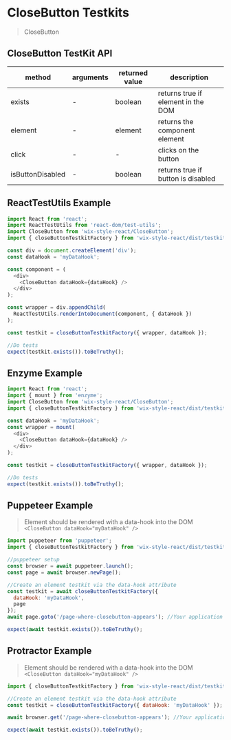 # CloseButton Testkits

> CloseButton

## CloseButton TestKit API

| method           | arguments | returned value | description                        |
| ---------------- | --------- | -------------- | ---------------------------------- |
| exists           | -         | boolean        | returns true if element in the DOM |
| element          | -         | element        | returns the component element      |
| click            | -         | -              | clicks on the button               |
| isButtonDisabled | -         | boolean        | returns true if button is disabled |

## ReactTestUtils Example

```javascript
import React from 'react';
import ReactTestUtils from 'react-dom/test-utils';
import CloseButton from 'wix-style-react/CloseButton';
import { closeButtonTestkitFactory } from 'wix-style-react/dist/testkit';

const div = document.createElement('div');
const dataHook = 'myDataHook';

const component = (
  <div>
    <CloseButton dataHook={dataHook} />
  </div>
);

const wrapper = div.appendChild(
  ReactTestUtils.renderIntoDocument(component, { dataHook })
);

const testkit = closeButtonTestkitFactory({ wrapper, dataHook });

//Do tests
expect(testkit.exists()).toBeTruthy();
```

## Enzyme Example

```javascript
import React from 'react';
import { mount } from 'enzyme';
import CloseButton from 'wix-style-react/CloseButton';
import { closeButtonTestkitFactory } from 'wix-style-react/dist/testkit/enzyme';

const dataHook = 'myDataHook';
const wrapper = mount(
  <div>
    <CloseButton dataHook={dataHook} />
  </div>
);

const testkit = closeButtonTestkitFactory({ wrapper, dataHook });

//Do tests
expect(testkit.exists()).toBeTruthy();
```

## Puppeteer Example

> Element should be rendered with a data-hook into the DOM `<CloseButton dataHook="myDataHook" />`

```javascript
import puppeteer from 'puppeteer';
import { closeButtonTestkitFactory } from 'wix-style-react/dist/testkit/puppeteer';

//puppeteer setup
const browser = await puppeteer.launch();
const page = await browser.newPage();

//Create an element testkit via the data-hook attribute
const testkit = await closeButtonTestkitFactory({
  dataHook: 'myDataHook',
  page
});
await page.goto('/page-where-closebutton-appears'); //Your application url

expect(await testkit.exists()).toBeTruthy();
```

## Protractor Example

> Element should be rendered with a data-hook into the DOM `<CloseButton dataHook="myDataHook" />`

```javascript
import { closeButtonTestkitFactory } from 'wix-style-react/dist/testkit/protractor';

//Create an element testkit via the data-hook attribute
const testkit = closeButtonTestkitFactory({ dataHook: 'myDataHook' });

await browser.get('/page-where-closebutton-appears'); //Your application url

expect(await testkit.exists()).toBeTruthy();
```
